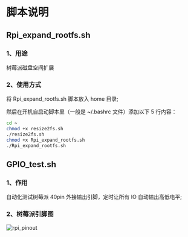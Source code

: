 # 脚本说明

## Rpi_expand_rootfs.sh

### 1、用途
 
树莓派磁盘空间扩展

### 2、使用方式
将 Rpi_expand_rootfs.sh 脚本放入 home 目录;

然后在开机自启动脚本里（一般是 ~/.bashrc 文件）添加以下 5 行内容：

``` bash
cd ~
chmod +x resize2fs.sh
./resize2fs.sh
chmod +x Rpi_expand_rootfs.sh
./Rpi_expand_rootfs.sh
```

## GPIO_test.sh

### 1、作用

自动化测试树莓派 40pin 外接输出引脚，定时让所有 IO 自动输出高低电平;

### 2、树莓派引脚图

![rpi_pinout](https://user-images.githubusercontent.com/26021085/155838003-5542a8c4-f9a3-4975-9045-9dbd5e0a2f84.jpg)
